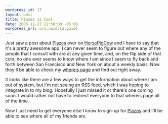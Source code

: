 ```yaml
--- 
wordpress_id: 17
layout: post
title: Plazes is Cool
date: 2005-11-27 22:50:00 -05:00
wordpress_url: urn:uuid:{a.guid}
---
```

<p>Just saw a post about <a href="http://www.plazes.com" title="Plazes">Plazes</a> over on <a href="http://www.horsepigcow.com/2005/11/crazy-plazes.html" title="Crazy Plazes">HorsePigCow</a> and I have to say that it's a pretty awesome app.  I can never seem to figure out where any of the people that I consult with are at any given time, and, on the flip side of that coin, no one ever seems to know where I am since I seem to fly back and forth between San Francisco and New York on about a weekly basis.  Now they'll be able to check my <a href="http://beta.plazes.com/whereis/kurt" title="plazes.beta: Where is Kurt Schrader">whereis page</a> and find out right away.</p>

<p>It looks like there are a few ways to get the information about where I am out of system, but I'm not seeing an RSS feed, which I was hoping to integrate in to my blog.  Hopefully I just missed it or there's one coming soon.  I would rather not have to redirect everyone to that whereis page all of the time.  </p>

<p>Now I just need to get everyone else I know to sign-up for <a href="http://www.plazes.com" title="Plazes">Plazes</a> and I'll be able to see where all of my friends are.  </p>
